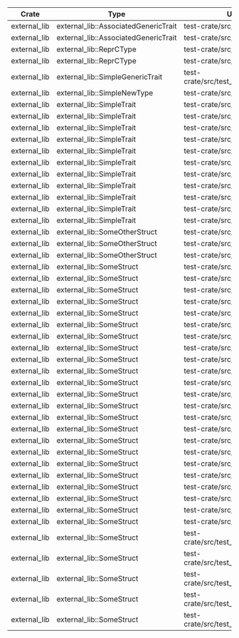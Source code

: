 | Crate | Type | Used In |
| ---   | ---  | ---     |
| external_lib | external_lib::AssociatedGenericTrait | test-crate/src/lib.rs:124:1 |
| external_lib | external_lib::AssociatedGenericTrait | test-crate/src/lib.rs:135:5 |
| external_lib | external_lib::ReprCType | test-crate/src/test_union.rs:10:5 |
| external_lib | external_lib::ReprCType | test-crate/src/test_union.rs:15:5 |
| external_lib | external_lib::SimpleGenericTrait | test-crate/src/test_structs.rs:27:1 |
| external_lib | external_lib::SimpleNewType | test-crate/src/lib.rs:157:5 |
| external_lib | external_lib::SimpleTrait | test-crate/src/lib.rs:103:5 |
| external_lib | external_lib::SimpleTrait | test-crate/src/lib.rs:121:1 |
| external_lib | external_lib::SimpleTrait | test-crate/src/lib.rs:134:5 |
| external_lib | external_lib::SimpleTrait | test-crate/src/lib.rs:145:5 |
| external_lib | external_lib::SimpleTrait | test-crate/src/lib.rs:149:5 |
| external_lib | external_lib::SimpleTrait | test-crate/src/lib.rs:37:1 |
| external_lib | external_lib::SimpleTrait | test-crate/src/lib.rs:37:1 |
| external_lib | external_lib::SimpleTrait | test-crate/src/lib.rs:46:1 |
| external_lib | external_lib::SimpleTrait | test-crate/src/lib.rs:88:27 |
| external_lib | external_lib::SimpleTrait | test-crate/src/lib.rs:91:9 |
| external_lib | external_lib::SimpleTrait | test-crate/src/test_union.rs:21:1 |
| external_lib | external_lib::SomeOtherStruct | test-crate/src/lib.rs:124:1 |
| external_lib | external_lib::SomeOtherStruct | test-crate/src/lib.rs:135:5 |
| external_lib | external_lib::SomeOtherStruct | test-crate/src/lib.rs:71:5 |
| external_lib | external_lib::SomeStruct | test-crate/src/lib.rs:108:1 |
| external_lib | external_lib::SomeStruct | test-crate/src/lib.rs:109:1 |
| external_lib | external_lib::SomeStruct | test-crate/src/lib.rs:114:5 |
| external_lib | external_lib::SomeStruct | test-crate/src/lib.rs:115:5 |
| external_lib | external_lib::SomeStruct | test-crate/src/lib.rs:119:1 |
| external_lib | external_lib::SomeStruct | test-crate/src/lib.rs:120:1 |
| external_lib | external_lib::SomeStruct | test-crate/src/lib.rs:122:1 |
| external_lib | external_lib::SomeStruct | test-crate/src/lib.rs:124:1 |
| external_lib | external_lib::SomeStruct | test-crate/src/lib.rs:135:5 |
| external_lib | external_lib::SomeStruct | test-crate/src/lib.rs:37:1 |
| external_lib | external_lib::SomeStruct | test-crate/src/lib.rs:42:1 |
| external_lib | external_lib::SomeStruct | test-crate/src/lib.rs:53:1 |
| external_lib | external_lib::SomeStruct | test-crate/src/lib.rs:61:5 |
| external_lib | external_lib::SomeStruct | test-crate/src/lib.rs:66:5 |
| external_lib | external_lib::SomeStruct | test-crate/src/lib.rs:67:5 |
| external_lib | external_lib::SomeStruct | test-crate/src/lib.rs:71:5 |
| external_lib | external_lib::SomeStruct | test-crate/src/lib.rs:77:5 |
| external_lib | external_lib::SomeStruct | test-crate/src/lib.rs:78:5 |
| external_lib | external_lib::SomeStruct | test-crate/src/lib.rs:79:5 |
| external_lib | external_lib::SomeStruct | test-crate/src/lib.rs:80:5 |
| external_lib | external_lib::SomeStruct | test-crate/src/lib.rs:83:1 |
| external_lib | external_lib::SomeStruct | test-crate/src/lib.rs:88:15 |
| external_lib | external_lib::SomeStruct | test-crate/src/lib.rs:90:9 |
| external_lib | external_lib::SomeStruct | test-crate/src/test_assoc_type.rs:12:5 |
| external_lib | external_lib::SomeStruct | test-crate/src/test_assoc_type.rs:55:5 |
| external_lib | external_lib::SomeStruct | test-crate/src/test_structs.rs:14:5 |
| external_lib | external_lib::SomeStruct | test-crate/src/test_structs.rs:27:1 |
| external_lib | external_lib::SomeStruct | test-crate/src/test_structs.rs:8:40 |
